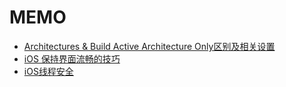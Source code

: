 # MEMO
* [Architectures & Build Active Architecture Only区别及相关设置](http://foggry.com/blog/2014/05/09/xcodeshe-zhi-xiang-zhi-architectureshe-valid-architectures/)
* [iOS 保持界面流畅的技巧](http://blog.ibireme.com/2015/11/12/smooth_user_interfaces_for_ios/)
* [iOS线程安全](http://mp.weixin.qq.com/s/Pz1XdrAYDLrLeq97niT15g)

